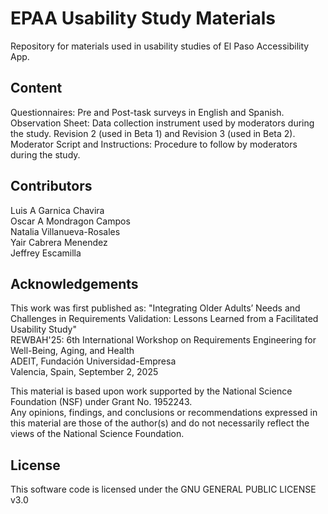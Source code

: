 # EPAA Usability Study Materials
Repository for materials used in usability studies of El Paso Accessibility App.

## Content
Questionnaires: Pre and Post-task surveys in English and Spanish.      
Observation Sheet: Data collection instrument used by moderators during the study. Revision 2 (used in Beta 1) and Revision 3 (used in Beta 2).      
Moderator Script and Instructions: Procedure to follow by moderators during the study.   

## Contributors
Luis A Garnica Chavira   
Oscar A Mondragon Campos   
Natalia Villanueva-Rosales   
Yair Cabrera Menendez   
Jeffrey Escamilla   

## Acknowledgements
This work was first published as:
"Integrating Older Adults’ Needs and Challenges in Requirements Validation: Lessons Learned from a Facilitated Usability Study"   
REWBAH'25: 6th International Workshop on Requirements Engineering for Well-Being, Aging, and Health     
ADEIT, Fundación Universidad-Empresa   
Valencia, Spain, September 2, 2025   

This material is based upon work supported by the National Science Foundation (NSF) under Grant No. 1952243.    
Any opinions, findings, and conclusions or recommendations expressed in this material are those of the author(s) and do not necessarily reflect the views of the National Science Foundation.

## License 
This software code is licensed under the GNU GENERAL PUBLIC LICENSE v3.0   
